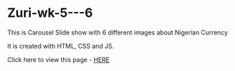 # Zuri-wk-5---6

This is Carousel Slide show with 6 different images about Nigerian Currency

It is created with HTML, CSS and JS.

Click here to view this page 
- [HERE]( https://github.com/barachagreen/Assignment-Zuri-wk-5---6)


